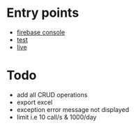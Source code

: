# Entry points

- [firebase console](https://console.firebase.google.com/project/la-boussole-vancouver/firestore/data/~2Farticles~2Ftest)
- [test](https://github.com/jbgras/stock-alimentaire/blob/main/webapp.png)
- [live](https://la-boussole-vancouver.web.app/)

# Todo

- add all CRUD operations
- export excel
- exception error message not displayed
- limit i.e 10 call/s & 1000/day
